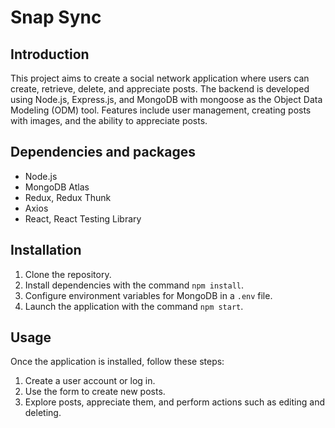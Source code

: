 # Snap Sync

## Introduction
This project aims to create a social network application where users can create, retrieve, delete, and appreciate posts. The backend is developed using Node.js, Express.js, and MongoDB with mongoose as the Object Data Modeling (ODM) tool. Features include user management, creating posts with images, and the ability to appreciate posts.

## Dependencies and packages
- Node.js
- MongoDB Atlas
- Redux, Redux Thunk
- Axios
- React, React Testing Library

## Installation
1. Clone the repository.
2. Install dependencies with the command `npm install`.
3. Configure environment variables for MongoDB in a `.env` file.
4. Launch the application with the command `npm start`.

## Usage
Once the application is installed, follow these steps:
1. Create a user account or log in.
2. Use the form to create new posts.
3. Explore posts, appreciate them, and perform actions such as editing and deleting.
